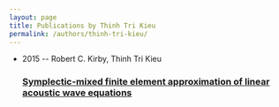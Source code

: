 ```yaml
---
layout: page
title: Publications by Thinh Tri Kieu
permalink: /authors/thinh-tri-kieu/
---
```


<ul class="post-list">
<li><span class='post-meta'>2015 -- Robert C. Kirby, Thinh Tri Kieu</span><h3><a class='post-link' href='../../symplectic-mixed-finite-element-approximation-of-linear-acoustic-wave-equations'>Symplectic-mixed finite element approximation of linear acoustic wave equations</a></h3></li>

</ul>
